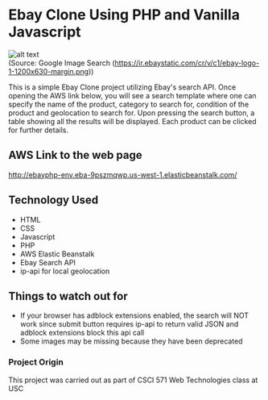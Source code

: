# Ebay Clone Using PHP and Vanilla Javascript
![alt text](https://ir.ebaystatic.com/cr/v/c1/ebay-logo-1-1200x630-margin.png)  
(Source: Google Image Search (https://ir.ebaystatic.com/cr/v/c1/ebay-logo-1-1200x630-margin.png))

This is a simple Ebay Clone project utilizing Ebay's search API. Once opening the AWS link below, you will see a search template where one can specify the name of the product, category to search for, condition of the product and geolocation to search for. Upon pressing the search button, a table showing all the results will be displayed. Each product can be clicked for further details.

## AWS Link to the web page
http://ebayphp-env.eba-9pszmqwp.us-west-1.elasticbeanstalk.com/

## Technology Used
* HTML
* CSS
* Javascript
* PHP
* AWS Elastic Beanstalk
* Ebay Search API
* ip-api for local geolocation

## Things to watch out for
* If your browser has adblock extensions enabled, the search will NOT work since submit button requires ip-api to return valid JSON and adblock extensions block this api call
* Some images may be missing because they have been deprecated

### Project Origin
This project was carried out as part of CSCI 571 Web Technologies class at USC
